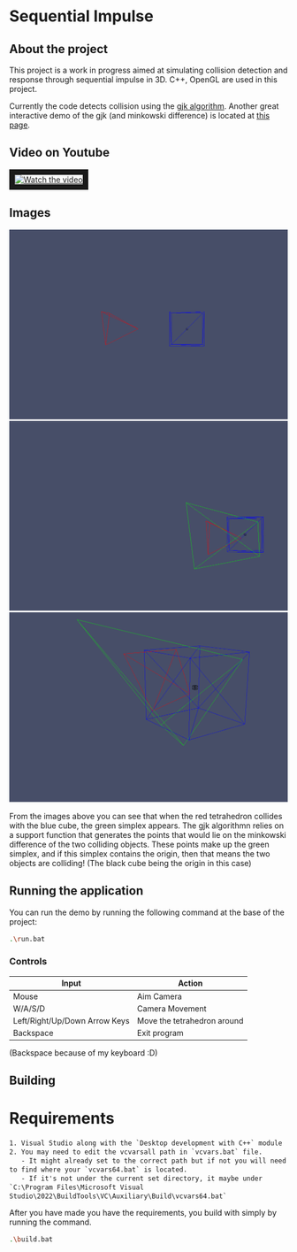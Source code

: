 # Sequential Impulse

## About the project
This project is a work in progress aimed at simulating collision detection and response through sequential impulse in 3D. C++, OpenGL are used in this project.

Currently the code detects collision using the [gjk algorithm](https://en.wikipedia.org/wiki/Gilbert%E2%80%93Johnson%E2%80%93Keerthi_distance_algorithm). Another great interactive demo of the gjk (and minkowski difference) is located at [this page](https://cse442-17f.github.io/Gilbert-Johnson-Keerthi-Distance-Algorithm/).

## Video on Youtube
<a href="http://www.youtube.com/watch?feature=player_embedded&v=eXs0cLVw3w8" target="_blank">
 <img src="http://img.youtube.com/vi/eXs0cLVw3w8/mqdefault.jpg" alt="Watch the video" width="240" height="180" border="10" />
</a>

## Images
![gjk_1](/assets/images/gjk_1.png)
![gjk_2](/assets/images/gjk_2.png)
![gjk_3](/assets/images/gjk_3.png)

From the images above you can see that when the red tetrahedron collides with the blue cube, the green simplex appears. The gjk algorithmn relies on a support function that generates the points that would lie on the minkowski difference of the two colliding objects. These points make up the green simplex, and if this simplex contains the origin, then that means the two objects are colliding! (The black cube being the origin in this case)

## Running the application
You can run the demo by running the following command at the base of the project:

```bash
.\run.bat
```

### Controls
| Input | Action |
| ----- | ------ |
| Mouse | Aim Camera |
| W/A/S/D | Camera Movement |
| Left/Right/Up/Down Arrow Keys | Move the tetrahedron around |
| Backspace | Exit program |

(Backspace because of my keyboard :D)

## Building

# Requirements
    1. Visual Studio along with the `Desktop development with C++` module
    2. You may need to edit the vcvarsall path in `vcvars.bat` file.
       - It might already set to the correct path but if not you will need to find where your `vcvars64.bat` is located.
       - If it's not under the current set directory, it maybe under `C:\Program Files\Microsoft Visual Studio\2022\BuildTools\VC\Auxiliary\Build\vcvars64.bat`

After you have made you have the requirements, you build with simply by running the command.

```bash
.\build.bat
```
